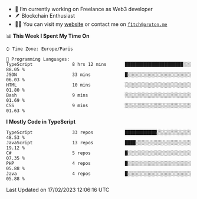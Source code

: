 - 🔭 I’m currently working on Freelance as Web3 developer
- 🪶 Blockchain Enthusiast
- 👨‍💻 You can visit my [website](https://f1tch.xyz) or contact me on [`f1tch@proton.me`](mailto:f1tch@proton.me)

<!--START_SECTION:waka-->
📊 **This Week I Spent My Time On** 

```text
⌚︎ Time Zone: Europe/Paris

💬 Programming Languages: 
TypeScript               8 hrs 12 mins       ██████████████████████░░░   88.05 % 
JSON                     33 mins             █░░░░░░░░░░░░░░░░░░░░░░░░   06.03 % 
HTML                     10 mins             ░░░░░░░░░░░░░░░░░░░░░░░░░   01.80 % 
Bash                     9 mins              ░░░░░░░░░░░░░░░░░░░░░░░░░   01.69 % 
CSS                      9 mins              ░░░░░░░░░░░░░░░░░░░░░░░░░   01.63 % 

```

**I Mostly Code in TypeScript** 

```text
TypeScript               33 repos            ████████████░░░░░░░░░░░░░   48.53 % 
JavaScript               13 repos            ████░░░░░░░░░░░░░░░░░░░░░   19.12 % 
C#                       5 repos             █░░░░░░░░░░░░░░░░░░░░░░░░   07.35 % 
PHP                      4 repos             █░░░░░░░░░░░░░░░░░░░░░░░░   05.88 % 
Java                     4 repos             █░░░░░░░░░░░░░░░░░░░░░░░░   05.88 % 

```



 Last Updated on 17/02/2023 12:06:16 UTC
<!--END_SECTION:waka-->
